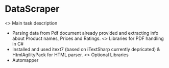 # DataScraper
<> Main task description 
- Parsing data from Pdf document already provided and extracting info about Product names, Prices and Ratings.
<> Libraries for PDF handling in C#
- Installed and used itext7 (based on iTextSharp currently depricated) & HtmlAgilityPack for HTML parser.
<> Optional Libraries 
- Automapper 
